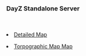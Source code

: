 <h3>DayZ Standalone Server</h3>
<br>
<br>
<li><a href="https://raw.githubusercontent.com/EmuZONE/DayZ-Standalone-Server/master/Extras/Maps/Chernarus-Map_Detailed.jpg"/>Detailed Map</a></li>
<p><li><a href="https://raw.githubusercontent.com/EmuZONE/DayZ-Standalone-Server/master/Extras/Maps/Chernarus-Dayz_Map.jpg"/>Torpographic Map Map</a></li></p>
